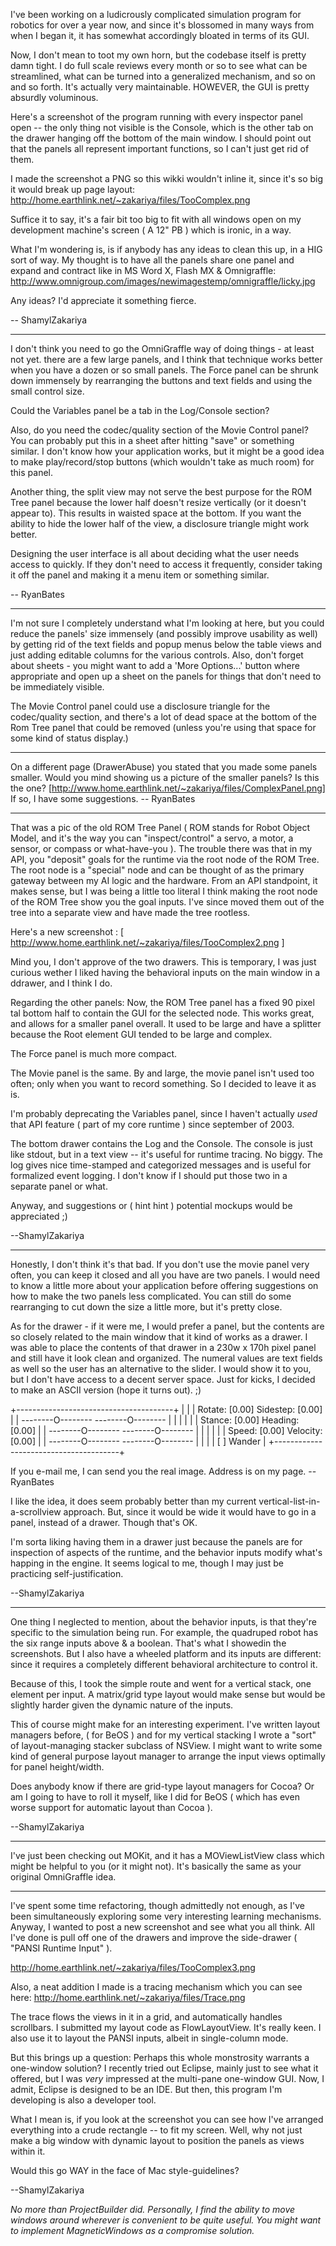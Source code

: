 I've been working on a ludicrously complicated simulation program for robotics for over a year now, and since it's blossomed in many ways from when I began it, it has somewhat accordingly bloated in terms of its GUI.

Now, I don't mean to toot my own horn, but the codebase itself is pretty damn tight. I do full scale reviews every month or so to see what can be streamlined, what can be turned into a generalized mechanism, and so on and so forth. It's actually very maintainable. HOWEVER, the GUI is pretty absurdly voluminous.

Here's a screenshot of the program running with every inspector panel open -- the only thing not visible is the Console, which is the other tab on the drawer hanging off the bottom of the main window.  I should point out that the panels all represent important functions, so I can't just get rid of them.

I made the screenshot a PNG so this wikki wouldn't inline it, since it's so big it would break up page layout:
http://home.earthlink.net/~zakariya/files/TooComplex.png

Suffice it to say, it's a fair bit too big to fit with all windows open on my development machine's screen ( A 12" PB ) which is ironic, in a way.

What I'm wondering is, is if anybody has any ideas to clean this up, in a HIG sort of way. My thought is to have all the panels share one panel and expand and contract like in MS Word X, Flash MX & Omnigraffle:
http://www.omnigroup.com/images/newimagestemp/omnigraffle/licky.jpg

Any ideas? I'd appreciate it something fierce.

-- ShamylZakariya

----

I don't think you need to go the OmniGraffle way of doing things - at least not yet. there are a few large panels, and I think that technique works better when you have a dozen or so small panels. The Force panel can be shrunk down immensely by rearranging the buttons and text fields and using the small control size.

Could the Variables panel be a tab in the Log/Console section?

Also, do you need the codec/quality section of the Movie Control panel? You can probably put this in a sheet after hitting "save" or something similar. I don't know how your application works, but it might be a good idea to make play/record/stop buttons (which wouldn't take as much room) for this panel.

Another thing, the split view may not serve the best purpose for the ROM Tree panel because the lower half doesn't resize vertically (or it doesn't appear to). This results in waisted space at the bottom. If you want the ability to hide the lower half of the view, a disclosure triangle might work better.

Designing the user interface is all about deciding what the user needs access to quickly. If they don't need to access it frequently, consider taking it off the panel and making it a menu item or something similar.

-- RyanBates

----

I'm not sure I completely understand what I'm looking at here, but you could reduce the panels' size immensely (and possibly improve usability as well) by getting rid of the text fields and popup menus below the table views and just adding editable columns for the various controls. Also, don't forget about sheets - you might want to add a 'More Options...' button where appropriate and open up a sheet on the panels for things that don't need to be immediately visible.

The Movie Control panel could use a disclosure triangle for the codec/quality section, and there's a lot of dead space at the bottom of the Rom Tree panel that could be removed (unless you're using that space for some kind of status display.)

----

On a different page (DrawerAbuse) you stated that you made some panels smaller. Would you mind showing us a picture of the smaller panels? Is this the one? [http://www.home.earthlink.net/~zakariya/files/ComplexPanel.png] If so, I have some suggestions. -- RyanBates

----
That was a pic of the old ROM Tree Panel ( ROM stands for Robot Object Model, and it's the way you can "inspect/control" a servo, a motor, a sensor, or compass or what-have-you ). The trouble there was that in my API, you "deposit" goals for the runtime via the root node of the ROM Tree. The root node is a "special" node and can be thought of as the primary gateway between my AI logic and the hardware. From an API standpoint, it makes sense, but I was being a little too literal I think making the root node of the ROM Tree show you the goal inputs. I've since moved them out of the tree into a separate view and have made the tree rootless.

Here's a new screenshot :
[ http://www.home.earthlink.net/~zakariya/files/TooComplex2.png ]

Mind you, I don't approve of the two drawers. This is temporary, I was just curious wether I liked having the behavioral inputs on the main window in a ddrawer, and I think I do.

Regarding the other panels:
Now, the ROM Tree panel has a fixed 90 pixel tal bottom half to contain the GUI for the selected node. This works great, and allows for a smaller panel overall. It used to be large and have a splitter because the Root element GUI tended to be large and complex.

The Force panel is much more compact.

The Movie panel is the same. By and large, the movie panel isn't used too often; only when you want to record something. So I decided to leave it as is.

I'm probably deprecating the Variables panel, since I haven't actually *used* that API feature ( part of my core runtime ) since september of 2003.

The bottom drawer contains the Log and the Console. The console is just like stdout, but in a text view -- it's useful for runtime tracing. No biggy. The log gives nice time-stamped and categorized messages and is useful for formalized event logging. I don't know if I should put those two in a separate panel or what.

Anyway, and suggestions or ( hint hint ) potential mockups would be appreciated ;)

--ShamylZakariya

----

Honestly, I don't think it's that bad. If you don't use the movie panel very often, you can keep it closed and all you have are two panels. I would need to know a little more about your application before offering suggestions on how to make the two panels less complicated. You can still do some rearranging to cut down the size a little more, but it's pretty close.

As for the drawer - if it were me, I would prefer a panel, but the contents are so closely related to the main window that it kind of works as a drawer. I was able to place the contents of that drawer in a 230w x 170h pixel panel and still have it look clean and organized. The numeral values are text fields as well so the user has an alternative to the slider. I would show it to you, but I don't have access to a decent server space. Just for kicks, I decided to make an ASCII version (hope it turns out). ;)

    
+---------------------------------------+
|                                       |
| Rotate:    [0.00]   Sidestep:  [0.00] |
| --------O--------   --------O-------- |
|                                       |
|                                       |
| Stance:    [0.00]   Heading:   [0.00] |
| --------O--------   --------O-------- |
|                                       |
|                                       |
| Speed:     [0.00]   Velocity:  [0.00] |
| --------O--------   --------O-------- |
|                                       |
|             [ ] Wander                |
+---------------------------------------+


If you e-mail me, I can send you the real image. Address is on my page. -- RyanBates

I like the idea, it does seem probably better than my current vertical-list-in-a-scrollview approach. But, since it would be wide it would have to go in a panel, instead of a drawer. Though that's OK.

I'm sorta liking having them in a drawer just because the panels are for inspection of aspects of the runtime, and the behavior inputs modify what's happing in the engine. It seems logical to me, though I may just be practicing self-justification. 

--ShamylZakariya

----

One thing I neglected to mention, about the behavior inputs, is that they're specific to the simulation being run. For example, the quadruped robot has the six range inputs above & a boolean. That's what I showedin the screenshots. But I also have a wheeled platform and its inputs are different: since it requires a completely different behavioral architecture to control it.

Because of this, I took the simple route and went for a vertical stack, one element per input. A matrix/grid type layout would make sense but would be slightly harder given the dynamic nature of the inputs.

This of course might make for an interesting experiment. I've written layout managers before, ( for BeOS ) and for my vertical stacking I wrote a "sort" of layout-managing stacker subclass of NSView. I might want to write some kind of general purpose layout manager to arrange the input views optimally for panel height/width.

Does anybody know if there are grid-type layout managers for Cocoa? Or am I going to have to roll it myself, like I did for BeOS ( which has even worse support for automatic layout than Cocoa ).

--ShamylZakariya

----

I've just been checking out MOKit, and it has a MOViewListView class which might be helpful to you (or it might not). It's basically the same as your original OmniGraffle idea.

----

I've spent some time refactoring, though admittedly not enough, as I've been simultaneously exploring some very interesting learning mechanisms. Anyway, I wanted to post a new screenshot and see what you all think. All I've done is pull off one of the drawers and improve the side-drawer ( "PANSI Runtime Input" ). 

http://home.earthlink.net/~zakariya/files/TooComplex3.png

Also, a neat addition I made is a tracing mechanism which you can see here:
http://home.earthlink.net/~zakariya/files/Trace.png

The trace flows the views in it in a grid, and automatically handles scrollbars. I submitted my layout code as FlowLayoutView. It's really keen. I also use it to layout the PANSI inputs, albeit in single-column mode.

But this brings up a question: Perhaps this whole monstrosity warrants a one-window solution? I recently tried out Eclipse, mainly just to see what it offered, but I was *very* impressed at the multi-pane one-window GUI. Now, I admit, Eclipse is designed to be an IDE. But then, this program I'm developing is also a developer tool.

What I mean is, if you look at the screenshot you can see how I've arranged everything into a crude rectangle -- to fit my screen. Well, why not just make a big window with dynamic layout to position the panels as views within it.

Would this go WAY in the face of Mac style-guidelines?

--ShamylZakariya

*No more than ProjectBuilder did. Personally, I find the ability to move windows around wherever is convenient to be quite useful. You might want to implement MagneticWindows as a compromise solution.*
